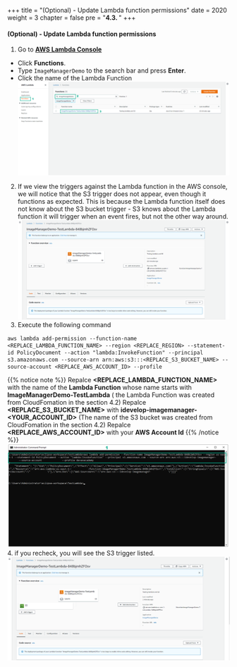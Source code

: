 +++
title = "(Optional) - Update Lambda function permissions"
date = 2020
weight = 3
chapter = false
pre = "<b>4.3. </b>"
+++
#### (Optional) - Update Lambda function permissions


1. Go to [**AWS Lambda Console**](https://console.aws.amazon.com/lambda) 
* Click **Functions**. 
* Type ```ImageManagerDemo``` to the search bar and press **Enter**.
* Click the name of the Lambda Function
![Deploy ImageManager Lambda Function](/images/4-extending-serverless-microservices/4.3-update-lambda-function/update-lambda-function-001.png?featherlight=false&width=90pc)
2. If we view the triggers against the Lambda function in the AWS console, we will notice that the S3 trigger does not appear, even though it functions as expected. This is because the Lambda function itself does not know about the S3 bucket trigger - S3 knows about the Lambda function it will trigger when an event fires, but not the other way around.
![Deploy ImageManager Lambda Function](/images/4-extending-serverless-microservices/4.3-update-lambda-function/update-lambda-function-002.png?featherlight=false&width=90pc)
3. Execute the following command
```
aws lambda add-permission --function-name <REPLACE_LAMBDA_FUNCTION_NAME> --region <REPLACE_REGION> --statement-id PolicyDocument --action "lambda:InvokeFunction" --principal s3.amazonaws.com --source-arn arn:aws:s3:::<REPLACE_S3_BUCKET_NAME> --source-account <REPLACE_AWS_ACCOUNT_ID> --profile
```
{{% notice note %}} 
Repalce **<REPLACE_LAMBDA_FUNCTION_NAME>** with the name of the **Lambda Function** whose name starts with **ImageManagerDemo-TestLambda** ( the Lambda Function was created from CloudFomation in the section 4.2)
Repalce **<REPLACE_S3_BUCKET_NAME>** with **idevelop-imagemanager-<YOUR_ACCOUNT_ID>** (The name of the S3 bucket was created from CloudFomation in the section 4.2)
Repalce **<REPLACE_AWS_ACCOUNT_ID>** with your **AWS Account Id**
{{% /notice %}}
![Deploy ImageManager Lambda Function](/images/4-extending-serverless-microservices/4.3-update-lambda-function/update-lambda-function-003.png?featherlight=false&width=60pc)
4. if you recheck, you will see the S3 trigger listed.
![Deploy ImageManager Lambda Function](/images/4-extending-serverless-microservices/4.3-update-lambda-function/update-lambda-function-004.png?featherlight=false&width=90pc)